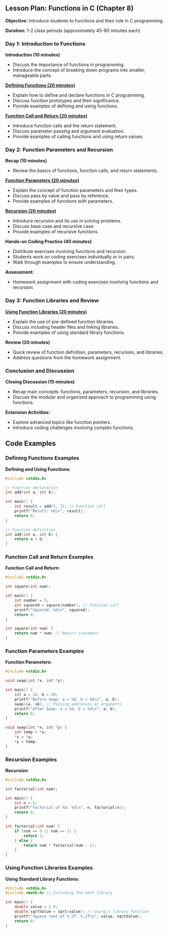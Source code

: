## Lesson Plan: Functions in C (Chapter 8)

**Objective:** Introduce students to functions and their role in C programming.

**Duration:** 1-2 class periods (approximately 45-90 minutes each)

### Day 1: Introduction to Functions

**Introduction (10 minutes)**
- Discuss the importance of functions in programming.
- Introduce the concept of breaking down programs into smaller, manageable parts.

[**Defining Functions (20 minutes)**](#defining-functions-examples)
- Explain how to define and declare functions in C programming.
- Discuss function prototypes and their significance.
- Provide examples of defining and using functions.

[**Function Call and Return (20 minutes)**](#function-call-and-return-examples)
- Introduce function calls and the return statement.
- Discuss parameter passing and argument evaluation.
- Provide examples of calling functions and using return values.

### Day 2: Function Parameters and Recursion

**Recap (10 minutes)**
- Review the basics of functions, function calls, and return statements.

[**Function Parameters (20 minutes)**](#function-parameters-examples)
- Explain the concept of function parameters and their types.
- Discuss pass by value and pass by reference.
- Provide examples of functions with parameters.

[**Recursion (20 minutes)**](#recursion-examples)
- Introduce recursion and its use in solving problems.
- Discuss base case and recursive case.
- Provide examples of recursive functions.

**Hands-on Coding Practice (40 minutes)**
- Distribute exercises involving functions and recursion.
- Students work on coding exercises individually or in pairs.
- Walk through examples to ensure understanding.

**Assessment:**
- Homework assignment with coding exercises involving functions and recursion.

### Day 3: Function Libraries and Review

[**Using Function Libraries (20 minutes)**](#using-function-libraries-examples)
- Explain the use of pre-defined function libraries.
- Discuss including header files and linking libraries.
- Provide examples of using standard library functions.

**Review (20 minutes)**
- Quick review of function definition, parameters, recursion, and libraries.
- Address questions from the homework assignment.

### Conclusion and Discussion

**Closing Discussion (15 minutes)**
- Recap main concepts: functions, parameters, recursion, and libraries.
- Discuss the modular and organized approach to programming using functions.

**Extension Activities:**
- Explore advanced topics like function pointers.
- Introduce coding challenges involving complex functions.

## Code Examples

### Defining Functions Examples

**Defining and Using Functions:**
```c
#include <stdio.h>

// Function declaration
int add(int a, int b);

int main() {
    int result = add(5, 7); // Function call
    printf("Result: %d\n", result);
    return 0;
}

// Function definition
int add(int a, int b) {
    return a + b;
}
```

### Function Call and Return Examples

**Function Call and Return:**
```c
#include <stdio.h>

int square(int num);

int main() {
    int number = 5;
    int squared = square(number); // Function call
    printf("Squared: %d\n", squared);
    return 0;
}

int square(int num) {
    return num * num; // Return statement
}
```

### Function Parameters Examples

**Function Parameters:**
```c
#include <stdio.h>

void swap(int *x, int *y);

int main() {
    int a = 10, b = 20;
    printf("Before Swap: a = %d, b = %d\n", a, b);
    swap(&a, &b); // Passing addresses as arguments
    printf("After Swap: a = %d, b = %d\n", a, b);
    return 0;
}

void swap(int *x, int *y) {
    int temp = *x;
    *x = *y;
    *y = temp;
}
```

### Recursion Examples

**Recursion:**
```c
#include <stdio.h>

int factorial(int num);

int main() {
    int n = 5;
    printf("Factorial of %d: %d\n", n, factorial(n));
    return 0;
}

int factorial(int num) {
    if (num == 0 || num == 1) {
        return 1;
    } else {
        return num * factorial(num - 1);
    }
}
```

### Using Function Libraries Examples

**Using Standard Library Functions:**
```c
#include <stdio.h>
#include <math.h> // Including the math library

int main() {
    double value = 2.0;
    double sqrtValue = sqrt(value); // Using a library function
    printf("Square root of %.2f: %.2f\n", value, sqrtValue);
    return 0;
}
```
